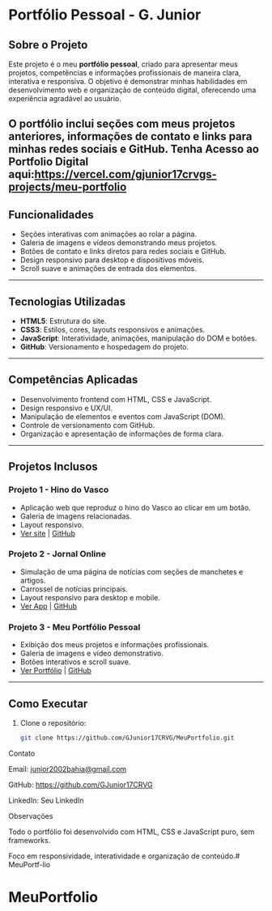 # Portfólio Pessoal - G. Junior

## Sobre o Projeto
Este projeto é o meu **portfólio pessoal**, criado para apresentar meus projetos, competências e informações profissionais de maneira clara, interativa e responsiva. O objetivo é demonstrar minhas habilidades em desenvolvimento web e organização de conteúdo digital, oferecendo uma experiência agradável ao usuário.

O portfólio inclui seções com meus projetos anteriores, informações de contato e links para minhas redes sociais e GitHub.
Tenha Acesso ao Portfolio Digital aqui:https://vercel.com/gjunior17crvgs-projects/meu-portfolio
---

## Funcionalidades
- Seções interativas com animações ao rolar a página.
- Galeria de imagens e vídeos demonstrando meus projetos.
- Botões de contato e links diretos para redes sociais e GitHub.
- Design responsivo para desktop e dispositivos móveis.
- Scroll suave e animações de entrada dos elementos.

---

## Tecnologias Utilizadas
- **HTML5**: Estrutura do site.
- **CSS3**: Estilos, cores, layouts responsivos e animações.
- **JavaScript**: Interatividade, animações, manipulação do DOM e botões.
- **GitHub**: Versionamento e hospedagem do projeto.

---

## Competências Aplicadas
- Desenvolvimento frontend com HTML, CSS e JavaScript.
- Design responsivo e UX/UI.
- Manipulação de elementos e eventos com JavaScript (DOM).
- Controle de versionamento com GitHub.
- Organização e apresentação de informações de forma clara.

---

## Projetos Inclusos
### Projeto 1 - Hino do Vasco
- Aplicação web que reproduz o hino do Vasco ao clicar em um botão.
- Galeria de imagens relacionadas.
- Layout responsivo.
- [Ver site](https://voc-vascaino.vercel.app/) | [GitHub](https://github.com/GJunior17CRVG/Voc-Vascaino-/blob/main/README.md)

### Projeto 2 - Jornal Online
- Simulação de uma página de notícias com seções de manchetes e artigos.
- Carrossel de notícias principais.
- Layout responsivo para desktop e mobile.
- [Ver App](https://o-reporter.vercel.app/#) | [GitHub](https://github.com/GJunior17CRVG/o-reporter)

### Projeto 3 - Meu Portfólio Pessoal
- Exibição dos meus projetos e informações profissionais.
- Galeria de imagens e vídeo demonstrativo.
- Botões interativos e scroll suave.
- [Ver Portfólio](https://vercel.com/gjunior17crvgs-projects/meu-portfolio) | [GitHub](https://github.com/GJunior17CRVG/MeuPortfolio)

---

## Como Executar
1. Clone o repositório:
   ```bash
   git clone https://github.com/GJunior17CRVG/MeuPortfolio.git

Contato

Email: junior2002bahia@gmail.com

GitHub: https://github.com/GJunior17CRVG

LinkedIn: Seu LinkedIn

Observações

Todo o portfólio foi desenvolvido com HTML, CSS e JavaScript puro, sem frameworks.

Foco em responsividade, interatividade e organização de conteúdo.# MeuPortf-lio
# MeuPortfolio
